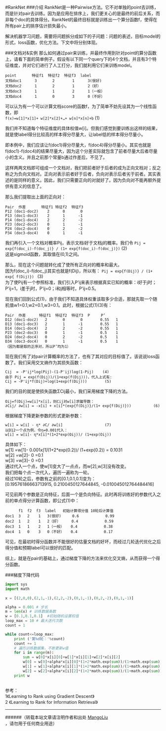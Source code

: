 #RankNet
###介绍
RankNet是一种Pairwise方法。它不对单独的point去训练，而是针对pair去训练。因为是应用在排序上，我们更关心的是最终的前后关系，而非每个doc的具体得分。RankNet的最终目标就是训练出一个算分函数f，使得在所有pair上的排序估计损失最小。<br>

解决机器学习问题，需要将问题拆分成如下的子问题：问题的表述，目标model的形式，loss函数，优化方法。下文中将分别体现。<br>

###文档对&实例
那么如何通过pair来训练，并最终作用到针对point的算分函数上，请看下面的简单例子。假设有以下同一个query下的4个文档，并且有3个特征维度，并对它们进行了人工打分，我们就利用它们来训练model。
```
point       特征f1  特征f2  特征f3  label     
文档doc1      3       2        1      3(很好) 
文档doc2      1       2        1      2（好） 
文档doc3      1       1        2      1（一般） 
文档doc4      1       0        3      0（不好） 
```
可以认为有一个可以计算文档score的函数f，为了简单不妨先设其为一个线性函数，即<br>
```f(x)=w[1]*x[1]+ w[2]*x[2]+…+ w[n]*x[n]+b```        (1)

我们并不知道每个特征维度的具体权值w[i]。但我们感觉到要训练出这样的结果，就是使label得分比较高的样本得分尽量大，让label低的样本得分尽量小。

即本例中，我们应该让f(doc1)得分尽量大，f(doc4)得分尽量小。其实也就是f(doc1)-f(doc4)的结果尽量大，因为这个分差实际就包含了前者尽量大后者尽量小的含义。并且之前那个常量b通过作差后，不见了。

这样两两文档即可组成一个文档对，我们把前者好于后者的成为正向文档对；反之称之为负向文档对。正向对表示前者好于后者，负向对表示后者劣于前者。其实表述的是同样的意义。因此，我们只需要正向的对就好了。因为负向对不能再额外提供有意义的信息了。

那么我们提取出上面的正向对：<br>
```
Pair  作差       特征f1 特征f2  特征f3
P12 (doc1-doc2)    2      0       0
P13 (doc1-doc3)    2      1      -1
P14 (doc1-doc4)    2      2      -2
P23 (doc2-doc3)    0      1      -1
P24 (doc2-doc4)    0      2      -2
P34 (doc3-doc4)    0      1      -1

```

我们再引入一个文档对概率Pij，表示文档i好于文档j的概率。我们令
```Pij = exp{f(doc_i)-f(doc_j)} / (1+ exp{f(doc_i)-f(doc_j)})```           (2)<br>
这是sigmoid函数，其取值在(0,1)之间。
 
那么，现在这个问题就转化成了使所有正向对的概率和最大。<br>
   因为f(doc_i)-f(doc_j)其实也就是f(Dij)，所以有：
```Pij = exp{f(Dij)} / (1+ exp{ f(Dij)}) ```       (3)<br>
为了使Pij有一个参照标准，我们引入P’ij来表示根据真实已知的概率：i好于j时；P’ij=1，i差于j时，P’ij=0；i和j相等时，P’ij=0.5。<br>

现在我们回到公式(1)，由于我们不知道具体权重该取多少合适，那就先取一个随机值w1=0.1,w2=0.1,w3=0.1。此时，根据公式(1)(3)有：<br>
```
Pair  作差      特征f1  特征f2  特征f3  P     P’
D12 (doc1-doc2)   2       0       0        0.55   1
D13 (doc1-doc3)   2       1      -1        0.55   1
D14 (doc1-doc4)   2       2      -2        0.55   1
P23 (doc2-doc3)   0       1      -1        0.5    1
D24 (doc2-doc4)   0       2      -2        0.5    1
D34 (doc3-doc4)   0       1      -1        0.5    1
（因为都是取的正序对，所以P’均为1） 
```
现在我们有了对pair计算概率的方法了，也有了其对应的目标值了。该说说loss函数了。我们采用交叉熵作为其损失函数：<br>
```
Cij  = -P'ij*log(Pij)-(1-P'ij)log(1-Pij)    (4)
由于 Pij = exp(f(Dij))/(1+exp(f(Dij)))，代入上式有:
Cij = -P'ij*f(Dij)+log(1+exp(f(Dij)))        (5)
```
我们的目的就是使损失函数ΣCij最小，我们采用梯度下降的方法。<br>
```
Oij=f(Dij)=w[i]*x[i]，则Cij对w[i]求偏导数：
∂Cij/ ∂w[i] = -x[i] + x[i]*(exp{f(Dij)}/(1+ exp{f(Dij)}))          (6)
```
根据梯度下降更新参数的形式更新参数：<br>
```
w[i] = w[i] - η* ∂C/ ∂w[i]                   (7)
以D12一个点为例，令η=0.001代入：
w[i] = w[i]- η*x[i]*(1+2*exp(Oij))/ (1+exp(Oij))
```
具体如下：<br>
w[1] =w[1]- 0.001*x[1]*(1+2*exp(0.2))/ (1+exp(0.2)) = 0.1031<br>
w[2] =w[2]- 0 =0.1<br>
w[3] =w[3]- 0 =0.1<br>
通过代入一个点，使w[1]变大了一点点，而w[2],w[3]没有改变。<br>
我们把每个点一次代入，遍历一遍称为一轮。<br>
经过10轮之后，参数有之前的[0.1,0.1,0.1]变为：<br>
[0.19576186663713915, 0.2100450127644845, -0.010045012764484416]<br>

可见前两个参数是正向特征，后面一个是负向特征。此时再将训练好的参数代入之前的单点得分计算函数，即公式(1)中：<br>
```
      f1  f2  f3  label   初始计算得分值 10轮后计算值 
doc1  3   2    1   3(很好)     0.6            0.99 
doc2  1   2    1   2（好）     0.4            0.59 
doc3  1   1    2   1（一般）   0.4            0.38 
doc4  1   0    3   0（不好）   0.4            0.17
```
可见，在最初时得分函数并不能很好的估量文档的好坏，而经过几轮迭代优化之后得分值和预期label可以很好的匹配。

综上，就是在pair的基础上，通过梯度下降的方法来优化交叉熵，从而获得一个得分函数。


###梯度下降代码
```python
import sys
import math  
 
x = [(2,0,0),(2,1,-1),(2,2,-2),(0,1,-1),(0,2,-2),(0,1,-1)]  

alpha = 0.001 # 步长  
m = len(x) # 训练数据条数  
w = [0.1,0.1,0.1]  #初始随机设置权值
loop_max = 10 # 最大迭代次数  
count = 1  

while count<=loop_max:
    print ('第%d轮：'%count) 
    count += 1   
    # 遍历训练数据集，不断更新w值
    for i in range(m): 
        sum = w[0]*x[i][0]+w[1]*x[i][1]+w[2]*x[i][2]
        w[0] = w[0]+alpha*x[i][0]*(1+2*math.exp(sum))/(1+math.exp(sum))
        w[1] = w[1]+alpha*x[i][1]*(1+2*math.exp(sum))/(1+math.exp(sum))
        w[2] = w[2]+alpha*x[i][2]*(1+2*math.exp(sum))/(1+math.exp(sum))
    print w
    
```

参考：<br>
1《Learning to Rank using Gradient Descent》<br>
2 《Learning to Rank for Information Retrieval》<br>

--------------------------------
######（转载本站文章请注明作者和出处 <a href="https://github.com/MangoLiu">MangoLiu</a> ，请勿用于任何商业用途）
